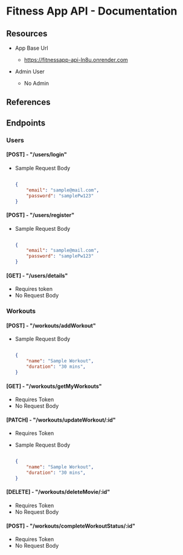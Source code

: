 # Fitness App API - Documentation

## Resources

- App Base Url
    - https://fitnessapp-api-ln8u.onrender.com

- Admin User
    - No Admin

## References

## Endpoints

### Users

#### [POST] - "/users/login"

- Sample Request Body

    ```json

    {
        "email": "sample@mail.com",
        "password": "samplePw123"
    }

    ```

#### [POST] - "/users/register"

- Sample Request Body

    ```json

    {
        "email": "sample@mail.com",
        "password": "samplePw123"
    }

    ```
#### [GET] - "/users/details"

- Requires token
- No Request Body

      
### Workouts

#### [POST] - "/workouts/addWorkout"

- Sample Request Body

    ```json

    {
        "name": "Sample Workout",
        "duration": "30 mins",
    }

    ```

#### [GET] - "/workouts/getMyWorkouts"
- Requires Token
- No Request Body


#### [PATCH] - "/workouts/updateWorkout/:id"
- Requires Token
- Sample Request Body

    ```json

    {
        "name": "Sample Workout",
        "duration": "30 mins",
    }

    ```

#### [DELETE] - "/workouts/deleteMovie/:id"
- Requires Token
- No Request Body

#### [POST] - "/workouts/completeWorkoutStatus/:id"
- Requires Token
- No Request Body
